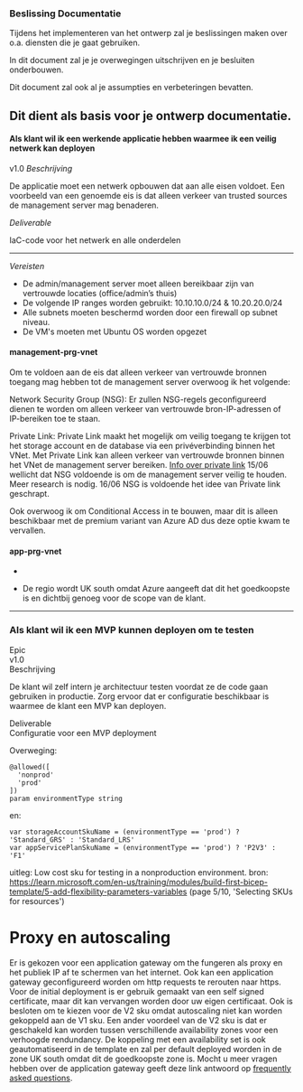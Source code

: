 ### Beslissing Documentatie

Tijdens het implementeren van het ontwerp zal je beslissingen maken over o.a. diensten die je gaat gebruiken.  

In dit document zal je je overwegingen uitschrijven en je besluiten onderbouwen.  

Dit document zal ook al je assumpties en verbeteringen bevatten.  

Dit dient als basis voor je ontwerp documentatie.
---
#### Als klant wil ik een werkende applicatie hebben waarmee ik een veilig netwerk kan deployen

v1.0
*Beschrijving*  

De applicatie moet een netwerk opbouwen dat aan alle eisen voldoet. Een voorbeeld van een genoemde eis is dat alleen verkeer van trusted sources de management server mag benaderen.

*Deliverable*  

IaC-code voor het netwerk en alle onderdelen

---

*Vereisten*

*   De admin/management server moet alleen bereikbaar zijn van vertrouwde locaties (office/admin’s thuis)  
*   De volgende IP ranges worden gebruikt: 10.10.10.0/24 & 10.20.20.0/24  
*   Alle subnets moeten beschermd worden door een firewall op subnet niveau.  
*   De VM's moeten met Ubuntu OS worden opgezet

#### management-prg-vnet

Om te voldoen aan de eis dat alleen verkeer van vertrouwde bronnen toegang mag hebben tot de management server overwoog ik het volgende:

Network Security Group (NSG): Er zullen NSG-regels geconfigureerd dienen te worden om alleen verkeer van vertrouwde bron-IP-adressen of IP-bereiken toe te staan.

Private Link: Private Link maakt het mogelijk om veilig toegang te krijgen tot het storage account en de database via een privéverbinding binnen het VNet. Met Private Link kan alleen verkeer van vertrouwde bronnen binnen het VNet de management server bereiken. [Info over private link](https://learn.microsoft.com/en-us/azure/private-link/private-link-overview)
15/06 wellicht dat NSG voldoende is om de management server veilig te houden. Meer research is nodig.
16/06 NSG is voldoende het idee van Private link geschrapt.

Ook overwoog ik om Conditional Access in te bouwen, maar dit is alleen beschikbaar met de premium variant van Azure AD dus deze optie kwam te vervallen.

#### app-prg-vnet

* ~~~~Het gebruik van Bastion is een goede optie, dit ga ik in ieder geval in V1.0 inbouwen.~~~~ 29/06: Dit idee geschrapt omdat de webservers toch alleen maar vanuit de admin vm benaderd hoeven te worden en dit gaat via SSH.
* De regio wordt UK south omdat Azure aangeeft dat dit het goedkoopste is en dichtbij genoeg voor de scope van de klant.

---
### Als klant wil ik een MVP kunnen deployen om te testen  
Epic  
v1.0  
Beschrijving  

De klant wil zelf intern je architectuur testen voordat ze de code gaan gebruiken in productie. Zorg ervoor dat er configuratie beschikbaar is waarmee de klant een MVP kan deployen.  

Deliverable  
Configuratie voor een MVP deployment

Overweging:

```
@allowed([
  'nonprod'
  'prod'
])
param environmentType string
```
en: 

```
var storageAccountSkuName = (environmentType == 'prod') ? 'Standard_GRS' : 'Standard_LRS'
var appServicePlanSkuName = (environmentType == 'prod') ? 'P2V3' : 'F1'
```
uitleg: Low cost sku for testing in a nonproduction environment.
bron: https://learn.microsoft.com/en-us/training/modules/build-first-bicep-template/5-add-flexibility-parameters-variables (page 5/10, 'Selecting SKUs for resources')

#  Proxy en autoscaling

Er is gekozen voor een application gateway om the fungeren als proxy en het publiek IP af te schermen van het internet. Ook kan een application gateway geconfigureerd worden om http requests te rerouten naar https. Voor de initial deployment is er gebruik gemaakt van een self signed certificate, maar dit kan vervangen worden door uw eigen certificaat. Ook is besloten om te kiezen voor de V2 sku omdat autoscaling niet kan worden gekoppeld aan de V1 sku. Een ander voordeel van de V2 sku is dat er geschakeld kan worden tussen verschillende availability zones voor een verhoogde rendundancy. De koppeling met een availability set is ook geautomatiseerd in de template en zal per default deployed worden in de zone UK south omdat dit de goedkoopste zone is. Mocht u meer vragen hebben over de application gateway geeft deze link antwoord op [frequently asked questions](https://learn.microsoft.com/en-us/azure/application-gateway/application-gateway-faq).



